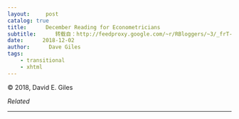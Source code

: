 ```yaml
---
layout:     post
catalog: true
title:      December Reading for Econometricians
subtitle:      转载自：http://feedproxy.google.com/~r/RBloggers/~3/_frT-W6N7N0/
date:      2018-12-02
author:      Dave Giles
tags:
    - transitional
    - xhtml
---
```



© 2018, David E. Giles 


*Related*








---
